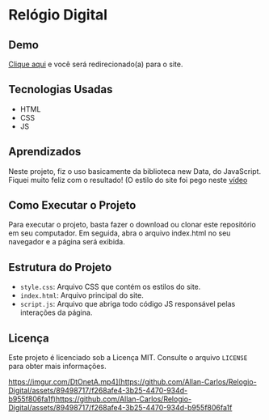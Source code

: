 # Relógio Digital

## Demo

[Clique aqui](https://allan-carlos.github.io/Relogio-Digital/) e você será redirecionado(a) para o site.

## Tecnologias Usadas

- HTML
- CSS
- JS

## Aprendizados

Neste projeto, fiz o uso basicamente da biblioteca new Data, do JavaScript. Fiquei muito feliz com o resultado! (O estilo do site foi pego neste [vídeo](https://www.youtube.com/watch?v=GK0ok3ZCXwM)

## Como Executar o Projeto

Para executar o projeto, basta fazer o download ou clonar este repositório em seu computador. Em seguida, abra o arquivo index.html no seu navegador e a página será exibida.

## Estrutura do Projeto

- `style.css`: Arquivo CSS que contém os estilos do site.
- `index.html`: Arquivo principal do site.
- `script.js`: Arquivo que abriga todo código JS responsável pelas interações da página.

## Licença

Este projeto é licenciado sob a Licença MIT. Consulte o arquivo `LICENSE` para obter mais informações.

https://imgur.com/DtOnetA.mp4](https://github.com/Allan-Carlos/Relogio-Digital/assets/89498717/f268afe4-3b25-4470-934d-b955f806fa1f)https://github.com/Allan-Carlos/Relogio-Digital/assets/89498717/f268afe4-3b25-4470-934d-b955f806fa1f




